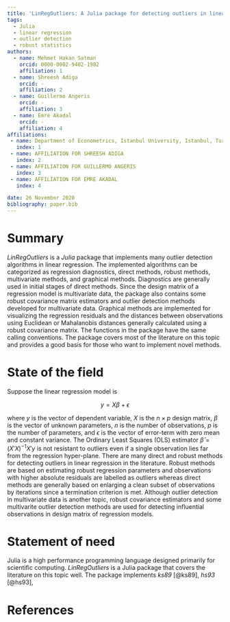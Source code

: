 ```yaml
---
title: 'LinRegOutliers: A Julia package for detecting outliers in linear regression'
tags:
  - Julia
  - linear regression
  - outlier detection
  - robust statistics
authors:
  - name: Mehmet Hakan Satman
    orcid: 0000-0002-9402-1982
    affiliation: 1
  - name: Shreesh Adiga
    orcid: -
    affiliation: 2
  - name: Guillermo Angeris
    orcid: - 
    affiliation: 3
  - name: Emre Akadal
    orcid: - 
    affiliation: 4
affiliations:
 - name: Department of Econometrics, Istanbul University, Istanbul, Turkey
   index: 1
 - name: AFFILIATION FOR SHREESH ADIGA
   index: 2
 - name: AFFILIATION FOR GUILLERMO ANGERIS
   index: 3
 - name: AFFILIATION FOR EMRE AKADAL
   index: 4

date: 26 November 2020
bibliography: paper.bib
---
```


# Summary

*LinRegOutliers* is a *Julia* package that implements many outlier detection algorithms in linear regression. The implemented algorithms can be categorized as regression diagnostics, direct methods, robust methods, multivariate methods, and graphical methods. 
Diagnostics are generally used in initial stages of direct methods. Since the design matrix of a regression model is multivariate data, the package also contains some robust covariance matrix estimators and outlier detection methods developed for multivariate data. Graphical methods are implemented for visualizing the regression residuals and the distances between observations using Euclidean or Mahalanobis distances generally calculated using a robust covariance matrix. The functions in the package have the same calling conventions. The package covers most of the literature on this topic and provides a good basis for those who want to implement novel methods.


# State of the field
Suppose the linear regression model is

$$
y = X \beta + \epsilon
$$

where $y$ is the vector of dependent variable, $X$ is the $n \times p$ design matrix, $\beta$ is the vector
of unknown parameters, $n$ is the number of observations, $p$ is the number of parameters, and $\epsilon$ is the vector of error-term with zero mean and constant 
variance. The Ordinary Least Squares (OLS) estimator $\hat{\beta} = (X'X)^{-1}X'y$ is not resistant to outliers even if a single 
observation lies far from the regression hyper-plane. There are many direct and robust methods for detecting outliers in linear regression in the literature. Robust methods are based on estimating robust regression parameters and observations with higher absolute residuals are labelled as outliers whereas direct methods are generally based on enlarging a clean subset of observations by iterations since a termination criterion is met. 
Although outlier detection in multivariate data is another topic, robust covariance estimators and some multivarite outlier detection methods are used for detecting influential observations in design matrix of regression models.
    
# Statement of need 

Julia is a high performance programming language designed primarily for scientific computing. *LinRegOutliers* is a Julia package that covers the literature on this topic well. The package implements *ks89* [@ks89], *hs93* [@hs93],  






# References
